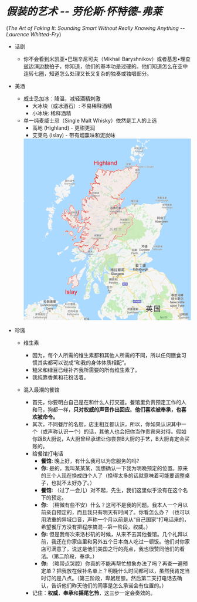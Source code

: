 # *假装的艺术 -- 劳伦斯·怀特德-弗莱*

(*The Art of Faking It: Sounding Smart Without Really Knowing Anything -- Laurence Whitted-Fry*)

* 话剧

  * 你不会看到米凯亚•巴瑞辛尼可夫（Mikhail Baryshnikov）或者基思•理查兹边演边数拍子，你知道，他们的基本功是过硬的。他们知道怎么在空中连转七圈，知道怎么处理又长又复杂的独奏或独唱部分。

* 美酒

  * 威士忌加冰：降温，减轻酒精刺激
    * 大冰块（或冰酒石）: 不易稀释酒精
    * 小冰块: 稀释酒精
  * 单一纯麦威士忌（Single Malt Whisky）依然是工人的上选
    * 高地 (Highland) - 更甜更润
    * 艾莱岛 (Islay) - 带有烟熏味和泥炭味
    <img src="https://github.com/thyrlian/MyClippings/blob/master/300%20-%20%E7%A4%BE%E6%9C%83%E7%A7%91%E5%AD%B8/%E5%81%87%E8%A3%85%E7%9A%84%E8%89%BA%E6%9C%AF%20-%20Scotland.png?raw=true" width="600">

* 珍馐

  * 维生素
    * 因为，每个人所需的维生素都和其他人所需的不同，所以任何膳食习惯其实都可以说成“和我的身体体质相配”。
    * 糙米和绿豆已经补齐我所需要的所有维生素了。
    * 我纯靠香蕉和花粉活着。

  * 混入最潮的餐馆
    * 首先，你要明白自己是在和什么人打交道。餐馆里负责预定工作的人和马，狗都一样，**只对权威的声音作出回应**。**他们喜欢被奉承，也喜欢被命令。**
    * 其次，不同餐厅的名厨，店主相互都认识，所以，你如果认识其中一个（或声称认识一个）的话，其他人也会把你当作贵宾来对待。假如你跟B大厨说，A大厨曾经承诺让你尝尝B大厨的手艺，B大厨肯定会买账的。
    * 给餐馆打电话
      * **餐馆:** 晚上好，有什么我可以为您服务的吗?
      * **你:** 是的，我叫某某某，我想确认一下我为明晚预定的位置。原来的三个人现在换成四个人了（换得太多的话就意味着可能要调整桌子，也就不太好办了。）
      * **餐馆:** （过了一会儿）对不起，先生，我们这里似乎没有在这个名下的预定。
      * **你:** （稍微有些不安）什么？这可不是我的问题。我本人一个月以前亲自预定的，而且我只有明天有时间了。你看怎么办？（也可以用浓重的异域口音，声称一个月以前是从“自己国家”打电话来的，希望餐厅方没有把程序搞混--第一阶段，权威。）
      * **你:** 但是我每次来洛杉矶的时候，从来不去其他餐馆。几个礼拜以前，我还在你家店里和另外五个日本商人吃过一顿饭。他们对你家店可满意了，说这是他们美国之行的亮点，我也很赞同他们的看法。（第二阶段，奉承。）
      * **你:** （略带点哭腔）你真的不能再帮忙想象办法了吗？再查一遍预定单？把我放在候补名单上？明晚什么时间都可以，虽然我肯定当时订的是八点。（第三阶段，卑躬屈膝。然后第二天打电话去确认，告诉他们昨天他们的同事是怎么承诺会有位置的。）
    * 记住：**权威**，**奉承**和**摇尾乞怜**，这三步一定会奏效的。

